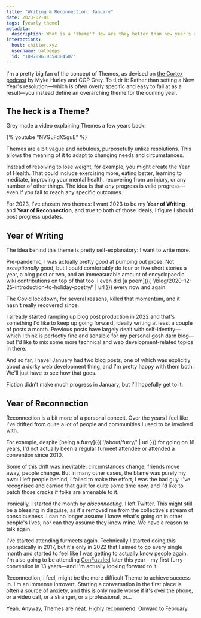```yaml
---
title: "Writing & Reconnection: January"
date: 2023-02-01
tags: [yearly theme]
metadata:
  description: What is a 'theme'? How are they better than new year's resolutions? My themes for this year are...
interactions:
  host: chitter.xyz
  username: batbeeps
  id: "109789610354384507"
---
```


I'm a pretty big fan of the concept of Themes, as devised on [the Cortex podcast](https://www.relay.fm/cortex) by Myke Hurley and CGP Grey. To tl;dr it: Rather than setting a New Year's resolution—which is often overly specific and easy to fail at as a result—you instead define an overarching theme for the coming year.

## The heck is a Theme?

Grey made a video explaining Themes a few years back:

{% youtube "NVGuFdX5guE" %}

Themes are a bit vague and nebulous, purposefully unlike resolutions. This allows the meaning of it to adapt to changing needs and circumstances.

Instead of resolving to lose weight, for example, you might create the Year of Health. That could include exercising more, eating better, learning to meditate, improving your mental health, recovering from an injury, or any number of other things. The idea is that _any_ progress is valid progress—even if you fail to reach any specific outcomes.

For 2023, I've chosen two themes: I want 2023 to be my **Year of Writing** and **Year of Reconnection**, and true to both of those ideals, I figure I should post progress updates.

## Year of Writing

The idea behind this theme is pretty self-explanatory: I want to write more.

Pre-pandemic, I was actually pretty good at pumping out prose. Not _exceptionally_ good, but I could comfortably do four or five short stories a year, a blog post or two, and an immeasurable amount of encyclopaedic wiki contributions on top of that too. I even did [a poem]({{ '/blog/2020-12-25-introduction-to-holiday-poetry/' | url }}) every now and again.

The Covid lockdown, for several reasons, killed that momentum, and it hasn't really recovered since.

I already started ramping up blog post production in 2022 and that's something I'd like to keep up going forward, ideally writing at least a couple of posts a month. Previous posts have largely dealt with self-identity—which I think is perfectly fine and sensible for my personal gosh darn blog—but I'd like to mix some more technical and web development-related topics in there.

And so far, I have! January had two blog posts, one of which was explicitly about a dorky web development thing, and I'm pretty happy with them both. We'll just have to see how that goes.

Fiction didn't make much progress in January, but I'll hopefully get to it.

## Year of Reconnection

Reconnection is a bit more of a personal conceit. Over the years I feel like I've drifted from quite a lot of people and communities I used to be involved with.

For example, despite [being a furry]({{ '/about/furry/' | url }}) for going on 18 years, I'd not actually been a regular furmeet attendee or attended a convention since 2010.

Some of this drift was inevitable: circumstances change, friends move away, people change. But in many other cases, the blame was purely my own: I left people behind, I failed to make the effort, I was the bad guy. I've recognised and carried that guilt for quite some time now, and I'd like to patch those cracks if folks are amenable to it.

Ironically, I started the month by _disconnecting_. I left Twitter. This might still be a blessing in disguise, as it's removed me from the collective's stream of consciousness. I can no longer assume I know what's going on in other people's lives, nor can they assume they know mine. We have a reason to talk again.

I've started attending furmeets again. Technically I started doing this sporadically in 2017, but it's only in 2022 that I aimed to go every single month and started to feel like I was getting to actually know people again. I'm also going to be attending [ConFuzzled](https://confuzzled.org.uk/) later this year—my first furry convention in 13 years—and I'm actually looking forward to it.

Reconnection, I feel, might be the more difficult Theme to achieve success in. I'm an immense introvert. Starting a conversation in the first place is often a source of anxiety, and this is only made worse if it's over the phone, or a video call, or a stranger, or a professional, or...

Yeah. Anyway, Themes are neat. Highly recommend. Onward to February.
